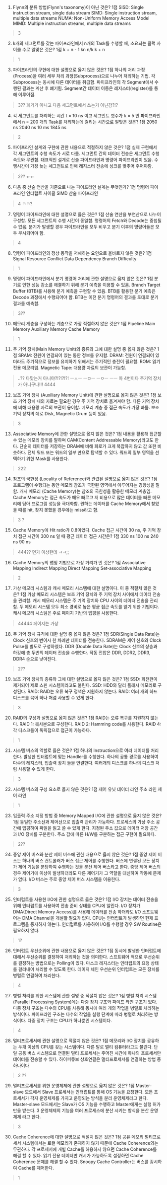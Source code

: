 1. Flynn의 분류 방법(Flynn's taxonomy)이 아닌 것은?
1점
SISD: Single instruction stream, single data stream
SIMD: Single instruction stream, multiple data streams
NUMA: Non-Uniform Memory Access Model
MIMD: Multiple instruction streams, multiple data streams

> 3

2. k개의 세그먼트를 갖는 파이프라인에서 n개의 Task를 수행할 때, 소요되는 클럭 사이클 수로 알맞은 것은?
1점
k + n - 1
kn
n/k
k + n

> 1

3. 파이프라인의 구현에 대한 설명으로 옳지 않은 것은?
1점
하나의 처리 과정(Process)을 여러 세부 처리 과정(Subprocess)으로 나누어 처리하는 기법.
각 Subprocess는 동시에 다른 데이터를 취급함.
파이프라인의 각 Segment에서 수행된 결과는 계산 후 폐기됨.
Segment간 데이터 이동은 레지스터(register)를 통해 이루어짐.

> 3?? 폐기가 아니고 다음 세그먼트에서 쓰는거 아닌감?!? 

4. 각 세그먼트를 처리하는 시간 t = 10 ns 이고 세그먼트 갯수가 k = 5 인 파이프라인에서 n = 200 개의 Task를 처리하는데 걸리는 시간으로 알맞은 것은?
1점
2050 ns
2040 ns
10 ms
1845 ns

> 2

5. 파이프라인 설계와 구현에 관한 내용으로 적절하지 않은 것은?
1점
실제 구현에서 각 세그먼트의 수행 속도가 서로 다름.
세그먼트 간의 데이터 전송은 세그먼트 수행 속도와 무관함.
대표적인 설계로 산술 파이프라인과 명령어 파이프라인이 있음.
수행시간이 가장 늦는 세그먼트로 인해 레지스터 전송에 싱크를 맞추어 주어야함.

> 2?? ㅠㅠ 

6. 다음 중 산술 연산을 기준으로 나눈 파이프라인 설계는 무엇인가?
1점
명령어 파이프라인
인터럽트 사이클
SIMD
산술 파이프라인

> 4 ㅋㅋ?

7. 명령어 파이프라인에 대한 설명으로 옳은 것은?
1점
산술 연산을 부연산으로 나누어 구성함.
모든 세그먼트의 수행 시간이 동일함.
명령어의 Fetch와 Decode는 중첩될 수 없음.
분기가 발생할 경우 파이프라인을 모두 비우고 분기 이후의 명령어들은 모두 무시되어야 함.

> 4

8. 명령어 파이프라인의 정상 동작을 저해하는 요인으로 올바르지 않은 것은?
1점
Signal
Resource Conflict
Data Dependency
Branch Difficulty

> 1

9. 명령어 파이프라인에서 분기 명령어 처리에 관한 설명으로 옳지 않은 것은?
1점
분기로 인한 성능 감소를 해결하기 위해 분기 예측을 이용할 수 있음.
Branch Target Buffer (BTB)를 사용해 분기 예측을 구현할 수 있음.
BTB를 활용한 분기 예측은 Decode 과정에서 수행되어야 함.
BTB는 이전 분기 명령어의 결과를 토대로 분기 결과를 예측함.

> 3??

10. 메모리 계층을 구성하는 계층으로 가장 적절하지 않은 것은?
1점
Pipeline
Main Memory
Auxiliary Memory
Cache Memory

> 1

11. 주 기억 장치(Main Memory Unit)의 종류와 그에 대한 설명 중 옳지 않은 것은?
1점
SRAM: 전원이 연결되어 있는 동안 정보를 유지함.
DRAM: 전원이 연결되어 있더라도 주기적으로 정보를 유지하기 위해서는 주기적인 충전이 필요함.
ROM: 읽기 전용 메모리임.
Magnetic Tape: 대용량 자료의 보관이 가능함.

> ..?? 다맞는거 아니야?!?!?!?! ㅡㅅㅡ ㅡㅁㅡ ㅡㅇㅡ ㅡㅡ  아 4번이다 주기억 장치가 아니구나!!! 4444

12. 보조 기억 장치 (Auxiliary Memory Unit)에 관한 설명으로 옳지 않은 것은?
1점
보조 기억 장치 내의 자료는 필요한 경우 주 기억 장치로 옮겨져야 함.
다른 기억 장치에 비해 대용량 자료의 보관이 용이함.
메모리 계층 중 접근 속도가 가장 빠름.
보조 기억 장치의 예로 Disk, Magnetic Drum 등이 있음.

> 3

13. Associative Memory에 관한 설명으로 옳지 않은 것은?
1점
내용을 활용해 접근할 수 있는 메모리 장치를 말하며 CAM(Content Addressable Memory)라고도 한다.
단순히 데이터를 저장하는 DRAM에 비해 회로가 크게 복잡하지 않고 값 또한 비슷하다.
전체 워드 또는 워드의 일부 만으로 탐색할 수 있다.
워드의 일부 영역을 선택하기 위한 Mask를 사용한다.

> 222

14. 참조의 국한성 (Locality of Reference)와 관련된 설명으로 옳지 않은 것은?
1점
프로그램이 수행되는 동안 메모리 참조가 국한된 영역에서 이루어지는 경향성을 말함.
캐시 메모리 (Cache Memory)는 참조의 국한성을 활용한 메모리 계층임.
Cache Memory는 접근 속도가 매우 빠르고 저 비용으로 많은 데이터를 빠른 메모리에 담아 프로그램 성능을 극대화함.
원하는 데이터를 Cache Memory에서 찾았을 때를 hit, 찾지 못했을 경우에는 miss라고 함.

> 3 ?

15. Cache Memory에 Hit ratio가 0.8이었다. Cache 접근 시간이 30 ns, 주 기억 장치 접근 시간이 300 ns 일 때 평균 데이터 접근 시간은?
1점
330 ns
100 ns
240 ns
90 ns

> 444?? 먼가 이상한데 ㅋㅋ;;

16. Cache Memory의 맵핑 기법으로 가장 거리가 먼 것은?
1점
Associative Mapping
Indirect Mapping
Direct Mapping
Set-associative Mapping

> 2

17. 가상 메모리 시스템과 캐시 메모리 시스템에 대한 설명이다. 이 중 적절치 않은 것은?
1점
가상 메모리 시스템은 보조 기억 장치와 주 기억 장치 사이에서 데이터 전송을 관리함.
캐시 메모리 시스템은 주 기억 장치와 CPU 사이의 데이터 전송을 관리함.
두 메모리 시스템 모두 최소 경비로 높은 평균 접근 속도를 얻기 위한 기법이다.
캐시 메모리 시스템은 주로 페이지 기반의 맵핑을 사용한다.

> 44444 페이지는 가상

18. 주 기억 장치 규격에 대한 설명 중 옳지 않은 것은?
1점
SDR(Single Data Rate)는 Clock 신호의 변이시 한 차례만 데이터를 전송한다.
SDRAM은 제어 신호와 Clock Pulse를 별도로 구성하였다.
DDR (Double Data Rate)는 Clock 신호의 상승과 하강에 총 두번의 데이터 전송을 수행한다.
작동 전압은 DDR, DDR2, DDR3, DDR4 순으로 낮아진다.

> 2??

19. 보조 기억 장치의 종류와 그에 대한 설명으로 옳지 않은 것은?
1점
SSD: 회전판이 제거되어 제로 스핀 시스템이라고도 불린다.
SSD: HDD와 달리 플래시 메모리로 구성된다.
RAID: RAID는 오류 복구 정책은 지원하지 않는다.
RAID: 여러 개의 하드 디스크를 묶어 하나 처럼 사용할 수 있게 한다.

> 3

20. RAID의 구성과 설명으로 옳지 않은 것은?
1점
RAID는 오류 복구를 지원하지 않는다.
RAID 1: 복사본으로 구성한다.
RAID 2: Hamming code를 사용한다.
RAID 4: 각 디스크들이 독릭접으로 접근이 가능하다.

> 1

21. 시스템 버스의 역할로 옳은 것은?
1점
하나의 Instruction으로 여러 데이터를 처리한다.
발생한 인터럽트에 맞는 Handler를 수행한다.
하나의 공통 경로를 사용하여 다수의 레지스터, 입출력 장치 들을 연결한다.
여러개의 디스크를 하나의 디스크 처럼 사용할 수 있게 한다.

> 3

22. 시스템 버스의 구성 요소로 옳지 않은 것은?
1점
제어 유닛
데이터 라인
주소 라인
제어 라인

> 1

23. 입출력 주소 지정 방법 중 Memory Mapped I/O에 관한 설명으로 옳지 않은 것은?
1점
동일한 주소선과 제어선으로 입출력 관리가 가능하다.
프로세스의 가상 주소 공간에 맵핑하여 파일을 읽고 쓸 수 있게 한다.
지정된 주소 값으로 데이터 저장 공간과 I/O 장치를 구분한다.
주소 값에 따른 H/W를 구분하는 접근 구현이 필요하다.

> 2??

24. 중앙 제어 버스와 분산 제어 버스에 관한 내용으로 옳지 않은 것은?
1점
중앙 제어 버스는 하나의 버스 컨트롤러가 버스 접근 제어를 수행한다.
버스에 연결된 모든 장치가 제어 기능을 분담하여 수행하는 것을 분산 제어 버스라고 한다.
중앙 제어 버스의 경우 제어기에 이상이 발생하더라도 다른 제어기가 그 역할을 대신하여 작동에 문제가 없다.
I/O 버스는 주로 중앙 제어 버스 시스템을 이용한다.

> 3

25. 인터럽트를 사용한 I/O에 관한 설명으로 옳은 것은?
1점
I/O 장치는 데이터 전송을 위해 인터럽트를 사용하여 전송 준비 상태를 CPU에 알린다.
I/O 장치가 DMA(Direct Memory Access)를 사용해 데이터를 전송 하더라도 I/O 소프트웨어는 DMA Channel을 개설할 필요가 없다.
CPU는 인터럽트가 발생하면 현재 프로그램을 중지하지 않는다.
인터럽트를 사용하여 I/O를 수행할 경우 SW Routine은 필요하지 않다.

> 1?

26. 인터럽트 우선순위에 관한 내용으로 옳지 않은 것은?
1점
동시에 발생한 인터럽트에 대해서 우선순위를 결정하여 처리하는 것을 의미한다.
스프트웨어 적으로 우선순위를 결정하는 방법으로는 Polling이 있다.
마스크 레지스터는 인터럽트의 요청 상태를 걸러내어 처리할 수 있도록 한다.
데이지 체인 우선순위 인터럽트는 모든 장치를 병렬로 연결하여 처리한다.

> 4

27. 병렬 처리를 위한 시스템에 관한 설명 중 적절치 않은 것은?
1점
병렬 처리 시스템(Parallel Processing System)에는 다중 장치 구조와 파이프 라인 구조기 있다.
다중 장치 구조는 다수의 CPU를 사용해 동시에 여러 개의 작업을 병렬로 처리하는 방식이다.
파이프라인 구조는 다수의 작업을 실행 단계에 따라 병렬로 처리하는 방식이다.
다중 장치 구조는 CPU가 하나뿐인 시스템이다.

> 4

28. 멀티프로세서에 관한 설명으로 적절치 않은 것은?
1점
메모리와 I/O 장치를 공유하는 두개 이상의 CPU를 갖는 시스템이다.
다른 말로 멀티 컴퓨터라고도 불린다.
단일 공통 버스 시스템으로 연결된 멀티 프로세서는 주어진 시간에 하나의 프로세서만 데이터를 전송할 수 있다.
하이퍼큐브 상호연결은 멀티프로세서를 연결하는 방법 중 하나이다

> 2 ??

29. 멀티프로세서를 위한 운영체제에 관한 설명으로 옳지 않은 것은?
1점
Master-slave 모드에서 Slave 프로세서는 인터럽트를 통해 OS 기능을 요청한다.
모든 프로세서가 각자 운영체제를 가지고 운영되는 방식을 분리 운영체제라고 한다.
Master-slave 모드에서는 Slave가 OS 기능을 수행하고 Master에게는 실행 허가만을 받는다. 3
운영체제의 기능을 여러 프로세스에 분산 시키는 방식을 분산 운영체제 라고 한다.

> 3

30. Cache Coherence에 대한 설명으로 적절치 않은 것은?
1점
공유 메모리 멀티프로세서 시스템에서는 로컬 메모리가 존재하지 않기 때문에 Cache Coherence와는 무관하다.
각 프로세서에 개별 Cache를 허용하지 않으면 Cache Coherence를 해결 할 수 있다.
읽기 전용 데이터만 캐시가 가능하도록 설정하면 Cache Coherence 문제를 해결 할 수 있다.
Snoopy Cache Controller는 버스를 감시하여 Cache를 제어한다.

> 1
